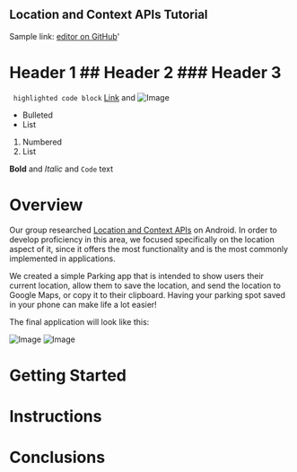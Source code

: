 ## Location and Context APIs Tutorial

Sample link: [editor on GitHub](https://github.com/aganovia/ParkingAppTutorial/edit/main/README.md)'
# Header 1 ## Header 2 ### Header 3
``` highlighted code block```
[Link](url) and ![Image](src)
- Bulleted
- List

1. Numbered
2. List

**Bold** and _Italic_ and `Code` text

# Overview

Our group researched [Location and Context APIs](https://developers.google.com/location-context/) on Android. In order to develop proficiency in this area, we focused specifically on the location aspect of it, since it offers the most functionality and is the most commonly implemented in applications.

We created a simple Parking app that is intended to show users their current location, allow them to save the location, and send the location to Google Maps, or copy it to their clipboard. Having your parking spot saved in your phone can make life a lot easier!

The final application will look like this:

![Image](https://imgur.com/zYNCY2d)  ![Image](https://imgur.com/0KSkPlx)

# Getting Started

# Instructions

# Conclusions

